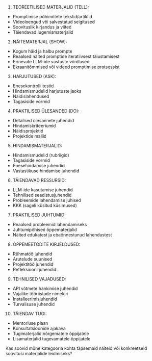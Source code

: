 1. TEOREETILISED MATERJALID (TELL):
- Promptimise põhimõtete tekstid/artiklid
- Videoloengud või salvestatud selgitused
- Soovituslik kirjandus ja viited
- Täiendavad lugemismaterjalid

2. NÄITEMATERJAL (SHOW):
- Kogum häid ja halbu prompte
- Reaalsed näited promptide iteratiivsest täiustamisest
- Erinevate LLM-ide vastuste võrdlused
- Ekraanitõmmised või videod promptimise protsessist

3. HARJUTUSED (ASK):
- Enesekontrolli testid
- Hindamismudelid harjutuste jaoks
- Näidislahendused
- Tagasiside vormid

4. PRAKTILISED ÜLESANDED (DO):
- Detailsed ülesannete juhendid
- Hindamiskriteeriumid
- Näidisprojektid
- Projektide mallid

5. HINDAMISMATERJALID:
- Hindamismudelid (rubriigid)
- Tagasiside vormid
- Enesehindamise juhendid
- Vastastikuse hindamise juhendid

6. TÄIENDAVAD RESSURSID:
- LLM-ide kasutamise juhendid
- Tehnilised seadistusjuhendid
- Probleemide lahendamise juhised
- KKK (sageli küsitud küsimused)

7. PRAKTILISED JUHTUMID:
- Reaalsed probleemid lahendamiseks
- Juhtumipõhised õppematerjalid
- Näited edukatest ja ebaõnnestunud lahendustest

8. ÕPPEMEETODITE KIRJELDUSED:
- Rühmatöö juhendid
- Arutelude suunised
- Projektitöö juhendid
- Refleksiooni juhendid

9. TEHNILISED VAJADUSED:
- API võtmete hankimise juhendid
- Vajalike tööriistade nimekiri
- Installeerimisjuhendid
- Turvalisuse juhendid

10. TÄIENDAV TUGI:
- Mentorluse plaan
- Konsultatsioonide ajakava
- Tugimaterjalid nõrgematele õppijatele
- Lisamaterjalid tugevamatele õppijatele

Kas soovid mõne kategooria kohta täpsemaid näiteid või konkreetseid soovitusi materjalide leidmiseks?